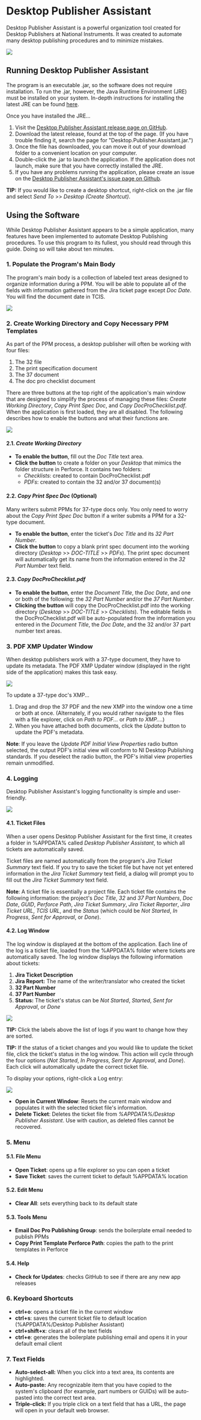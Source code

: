 # Desktop Publisher Assistant

Desktop Publisher Assistant is a powerful organization tool created for Desktop Publishers at National Instruments. It was created to automate many desktop publishing procedures and to minimize mistakes.

![](readme-images/main-application.PNG)

## Running Desktop Publisher Assistant

The program is an executable .jar, so the software does not require installation. To run the .jar, however, the Java Runtime Environment (JRE) must be installed on your system. In-depth instructions for installing the latest JRE can be found [here](https://docs.oracle.com/goldengate/1212/gg-winux/GDRAD/java.htm#BGBFJHAB).

Once you have installed the JRE...

1. Visit the [Desktop Publisher Assistant release page on GitHub](https://github.com/alexporrello/DesktopPublisherAssistant/releases).
2. Download the latest release, found at the top of the page. (If you have trouble finding it, search the page for "Desktop.Publisher.Assistant.jar.")
3. Once the file has downloaded, you can move it out of your download folder to a convenient location on your computer.
4. Double-click the .jar to launch the application. If the application does not launch, make sure that you have correctly installed the JRE.
5. If you have any problems running the application, please create an issue on the [Desktop Publisher Assistant's issue page on Github](https://github.com/alexporrello/DesktopPublisherAssistant/issues).

**TIP:** If you would like to create a desktop shortcut, right-click on the .jar file and select *Send To* >> *Desktop (Create Shortcut)*.

## Using the Software

While Desktop Publisher Assistant appears to be a simple application, many features have been implemented to automate Desktop Publishing procedures. To use this program to its fullest, you should read through this guide. Doing so will take about ten minutes.

### 1. Populate the Program's Main Body

The program's main body is a collection of labeled text areas designed to organize information during a PPM. You will be able to populate all of the fields with information gathered from the Jira ticket page except _Doc Date_. You will find the document date in TCIS.

![](readme-images/main-body.PNG)

### 2. Create Working Directory and Copy Necessary PPM Templates

As part of the PPM process, a desktop publisher will often be working with four files:

1. The 32 file
2. The print specification document
3. The 37 document
4. The doc pro checklist document

There are three buttons at the top right of the application's main window that are designed to simplify the process of managing these files: _Create Working Directory_, _Copy Print Spec Doc_, and _Copy DocProChecklist.pdf_. When the application is first loaded, they are all disabled. The following describes how to enable the buttons and what their functions are.

![](readme-images/buttons.PNG)

#### 2.1. _Create Working Directory_

* **To enable the button**, fill out the _Doc Title_ text area.
* **Click the button** to create a folder on your _Desktop_ that mimics the folder structure in Perforce. It contains two folders:
    * _Checklists_: created to contain DocProChecklist.pdf
    * _PDFs_: created to contain the 32 and/or 37 document(s)

#### 2.2. _Copy Print Spec Doc_ (Optional)

Many writers submit PPMs for 37-type docs only. You only need to worry about the _Copy Print Spec Doc_ button if a writer submits a PPM for a 32-type document.

* **To enable the button**, enter the ticket's _Doc Title_ and its _32 Part Number_.
* **Click the button** to copy a blank print spec document into the working directory (_Desktop_ >> _DOC-TITLE_ >> _PDFs_). The print spec document will automatically get its name from the information entered in the _32 Part Number_ text field.

#### 2.3. _Copy DocProChecklist.pdf_

* **To enable the button**, enter the _Document Title_, the _Doc Date_, and one or both of the following: the _32 Part Number_ and/or the _37 Part Number_.
* **Clicking the button** will copy the DocProChecklist.pdf into the working directory (_Desktop_ >> _DOC-TITLE_ >> _Checklists_). The editable fields in the DocProChecklist.pdf will be auto-populated from the information you entered in the _Document Title_, the _Doc Date_, and the 32 and/or 37 part number text areas.

### 3. PDF XMP Updater Window

When desktop publishers work with a 37-type document, they have to update its metadata. The PDF XMP Updater window (displayed in the right side of the application) makes this task easy.

![](readme-images/xmp-updater.PNG)

To update a 37-type doc's XMP... 

1. Drag and drop the 37 PDF and the new XMP into the window one a time or both at once. (Alternately, if you would rather navigate to the files with a file explorer, click on _Path to PDF..._ or _Path to XMP..._.)
2. When you have attached both documents, click the _Update_ button to update the PDF's metadata.

**Note**: If you leave the _Update PDF Initial View Properties_ radio button selected, the output PDF's initial view will conform to NI Desktop Publishing standards. If you deselect the radio button, the PDF's initial view properties remain unmodified.

### 4. Logging

Desktop Publisher Assistant's logging functionality is simple and user-friendly. 

![](readme-images/log.PNG)

#### 4.1. Ticket Files

When a user opens Desktop Publisher Assistant for the first time, it creates a folder in %APPDATA% called _Desktop Publisher Assistant_, to which all tickets are automatically saved. 

Ticket files are named automatically from the program's _Jira Ticket Summary_ text field. If you try to save the ticket file but have not yet entered information in the _Jira Ticket Summary_ text field, a dialog will prompt you to fill out the _Jira Ticket Summary_ text field.

**Note**: A ticket file is essentially a project file. Each ticket file contains the following information: the project's _Doc Title_, _32_ and _37 Part Numbers_, _Doc Date_, _GUID_, _Perforce Path_, _Jira Ticket Summary_, _Jira Ticket Reporter_, _Jira Ticket URL_, _TCIS URL_, and the _Status_ (which could be _Not Started_, _In Progress_, _Sent for Approval_, or _Done_).

#### 4.2. Log Window

The log window is displayed at the bottom of the application. Each line of the log is a ticket file, loaded from the %APPDATA% folder where tickets are automatically saved. The log window displays the following information about tickets:

1. **Jira Ticket Description**
2. **Jira Report:** The name of the writer/translator who created the ticket
3. **32 Part Number**
4. **37 Part Number**
5. **Status:** The ticket's status can be _Not Started_, _Started_, _Sent for Approval_, or _Done_

![](readme-images/log-top.PNG)

**TIP:** Click the labels above the list of logs if you want to change how they are sorted.

**TIP:** If the status of a ticket changes and you would like to update the ticket file, click the ticket's status in the log window. This action will cycle through the four options (_Not Started_, _In Progress_, _Sent for Approval_, and _Done_). Each click will automatically update the correct ticket file.

To display your options, right-click a Log entry:

![](readme-images/context-menu.PNG)

* **Open in Current Window**: Resets the current main window and populates it with the selected ticket file's information.
* **Delete Ticket**: Deletes the ticket file from _%APPDATA%/Desktop Publisher Assistant_. Use with caution, as deleted files cannot be recovered.

### 5. Menu

#### 5.1. File Menu

* **Open Ticket**: opens up a file explorer so you can open a ticket
* **Save Ticket**: saves the current ticket to default %APPDATA% location

#### 5.2. Edit Menu

* **Clear All**: sets everything back to its default state

#### 5.3. Tools Menu

* **Email Doc Pro Publishing Group**: sends the boilerplate email needed to publish PPMs
* **Copy Print Template Perforce Path**: copies the path to the print templates in Perforce

#### 5.4. Help

* **Check for Updates**: checks GitHub to see if there are any new app releases

### 6. Keyboard Shortcuts

* **ctrl+o**: opens a ticket file in the current window
* **ctrl+s**: saves the current ticket file to default location (%APPDATA%/Desktop Publisher Assistant)
* **ctrl+shift+x**: clears all of the text fields
* **ctrl+e**: generates the boilerplate publishing email and opens it in your default email client

### 7. Text Fields

* **Auto-select-all:** When you click into a text area, its contents are highlighted.
* **Auto-paste:** Any recognizable item that you have copied to the system's clipboard (for example, part numbers or GUIDs) will be auto-pasted into the correct text area.
* **Triple-click:** If you triple click on a text field that has a URL, the page will open in your default web browser.